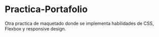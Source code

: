 # Practica-Portafolio

Otra practica de maquetado donde se implementa habilidades de CSS, Flexbox y responsive design.
